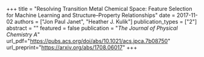 +++
title = "Resolving Transition Metal Chemical Space: Feature Selection for Machine Learning and Structure–Property Relationships"
date = 2017-11-02
authors = ["Jon Paul Janet", "Heather J. Kulik"]
publication_types = ["2"]
abstract = ""
featured = false
publication = "*The Journal of Physical Chemistry A*"
url_pdf="https://pubs.acs.org/doi/abs/10.1021/acs.jpca.7b08750"
url_preprint="https://arxiv.org/abs/1708.06017"
+++

